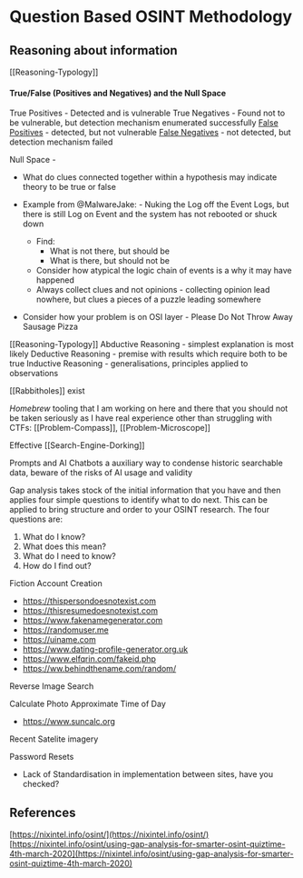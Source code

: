 # Question Based OSINT Methodology



## Reasoning about information

[[Reasoning-Typology]]

#### True/False (Positives and Negatives) and the Null Space 

True Positives - Detected and is vulnerable
True Negatives - Found not to be vulnerable, but detection mechanism enumerated successfully
[False Positives](https://www.cgisecurity.com/questions/falsepositive.shtml) - detected, but not vulnerable
[False Negatives](https://www.cgisecurity.com/questions/falsenegative.shtml) - not detected, but detection mechanism failed

Null Space - 
- What do clues connected together within a hypothesis may indicate theory to be true or false
- Example from @MalwareJake: - Nuking the Log off the Event Logs, but there is still Log on Event and the system has not rebooted or shuck down
	- Find:
		- What is not there, but should be
		- What is there, but should not be
	- Consider how atypical the logic chain of events is a why it may have happened
	- Always collect clues and not opinions - collecting opinion lead nowhere, but clues a pieces of a puzzle leading somewhere

- Consider how your problem is on OSI layer - Please Do Not Throw Away Sausage Pizza 





[[Reasoning-Typology]]
Abductive Reasoning - simplest explanation is most likely
Deductive Reasoning - premise with results which require both to be true
Inductive Reasoning - generalisations, principles applied to observations 

[[Rabbitholes]] exist 

*Homebrew* tooling that I am working on here and there that you should not be taken seriously as I have real experience other than struggling with CTFs:
[[Problem-Compass]], [[Problem-Microscope]]


Effective [[Search-Engine-Dorking]]

Prompts and AI Chatbots a auxiliary way to condense historic searchable data, beware of the risks of AI usage and validity 



Gap analysis takes stock of the initial information that you have and then applies four simple questions to identify what to do next. This can be applied to bring structure and order to your OSINT research. The four questions are:
1. What do I know?
2. What does this mean?
3. What do I need to know?
4. How do I find out?


Fiction Account Creation
- https://thispersondoesnotexist.com
- https://thisresumedoesnotexist.com
- https://www.fakenamegenerator.com
- https://randomuser.me
- https://uiname.com
- https://www.dating-profile-generator.org.uk
- https://www.elfqrin.com/fakeid.php
- https://ww.behindthename.com/random/

Reverse Image Search

Calculate Photo Approximate Time of Day
- https://www.suncalc.org

Recent Satelite imagery


Password Resets
- Lack of Standardisation in implementation between sites, have you checked?
## References

[https://nixintel.info/osint/](https://nixintel.info/osint/)
[https://nixintel.info/osint/using-gap-analysis-for-smarter-osint-quiztime-4th-march-2020](https://nixintel.info/osint/using-gap-analysis-for-smarter-osint-quiztime-4th-march-2020)

